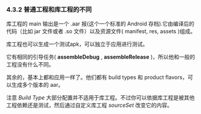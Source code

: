 ### 4.3.2 普通工程和库工程的不同

库工程的 main 输出是一个 .aar 报(这个一个标准的 Android 存档).它由编译后的代码（比如 jar 文件或者 .so 文件）以及资源文件( manifest, res, assets )组成。

库工程也可以生成一个测试apk，可以独立于应用进行测试。

它有相同的引导任务( **assembleDebug** , **assembleRelease** )，所以他和一般的工程没有什么不同。

其余的，基本上都和应用一样了。他们都有 build types 和 product flavors，可以生成多个版本的 aar。

注意 *Build Type* 大部分配置并不适用于库工程。不过你可以依据库工程是被其他工程依赖还是测试，然后通过自定义库工程 *sourceSet* 改变它的内容。
